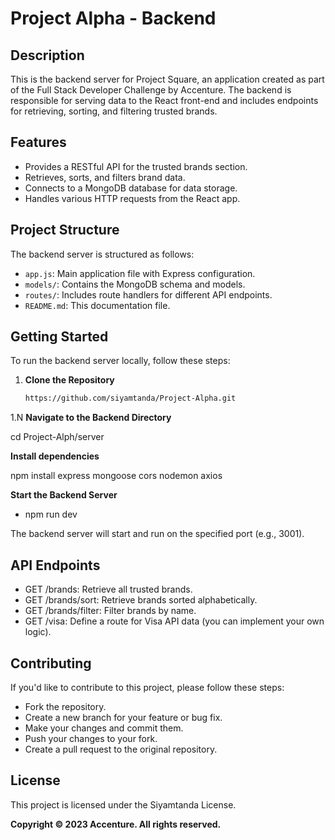 # Project Alpha - Backend

## Description

This is the backend server for Project Square, an application created as part of the Full Stack Developer Challenge by Accenture. The backend is responsible for serving data to the React front-end and includes endpoints for retrieving, sorting, and filtering trusted brands.

## Features

- Provides a RESTful API for the trusted brands section.
- Retrieves, sorts, and filters brand data.
- Connects to a MongoDB database for data storage.
- Handles various HTTP requests from the React app.

## Project Structure

The backend server is structured as follows:

- `app.js`: Main application file with Express configuration.
- `models/`: Contains the MongoDB schema and models.
- `routes/`: Includes route handlers for different API endpoints.
- `README.md`: This documentation file.

## Getting Started

To run the backend server locally, follow these steps:

1. **Clone the Repository**

   ```bash
   https://github.com/siyamtanda/Project-Alpha.git


1.N **Navigate to the Backend Directory**

cd Project-Alph/server

**Install dependencies**

npm install express mongoose cors nodemon axios

**Start the Backend Server**

- npm run dev

The backend server will start and run on the specified port (e.g., 3001).

## API Endpoints

- GET /brands: Retrieve all trusted brands.
- GET /brands/sort: Retrieve brands sorted alphabetically.
- GET /brands/filter: Filter brands by name.
- GET /visa: Define a route for Visa API data (you can implement your own logic).

## Contributing

If you'd like to contribute to this project, please follow these steps:

- Fork the repository.
- Create a new branch for your feature or bug fix.
- Make your changes and commit them.
- Push your changes to your fork.
- Create a pull request to the original repository.
  
## License

This project is licensed under the Siyamtanda License.

**Copyright © 2023 Accenture. All rights reserved.**



